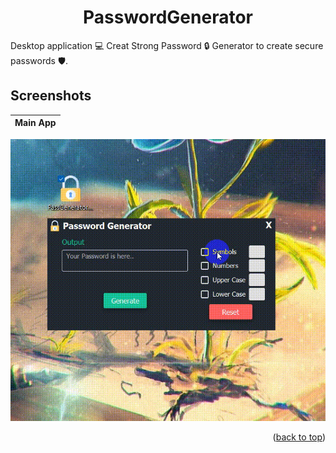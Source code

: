 <div id="top"></div>
<h1 align="center"> PasswordGenerator </h1>

Desktop application 💻 Creat Strong Password 🔒 Generator to create secure passwords 🛡️.<br />

## Screenshots
Main App           |
:---------------------:|
![Main App - screenshot](screenshots/Pass.gif) 

<p align="right">(<a href="#top">back to top</a>)</p>
